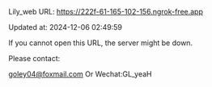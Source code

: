 Lily_web URL: https://222f-61-165-102-156.ngrok-free.app

Updated at: 2024-12-06 02:49:59

If you cannot open this URL, the server might be down.

Please contact: 

goley04@foxmail.com Or Wechat:GL_yeaH